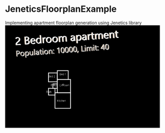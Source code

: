# JeneticsFloorplanExample
Implementing apartment floorplan generation using Jenetics library
![Example output result](https://github.com/Sultan91/JeneticsFloorplanExample/blob/master/Last.png)
